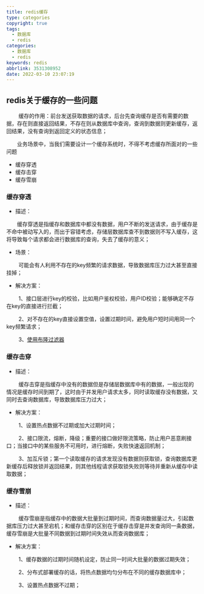```yaml
---
title: redis缓存
type: categories
copyright: true
tags:
  - 数据库
  - redis
categories:
  - 数据库
  - redis
keywords: redis
abbrlink: 3531308952
date: 2022-03-10 23:07:19
---
```



## redis关于缓存的一些问题
&emsp;&emsp; 缓存的作用：前台发送获取数据的请求，后台先查询缓存是否有需要的数据，存在则直接返回结果，不存在则从数据库中查询，查询到数据则更新缓存，返回结果，没有查询到返回定义的状态信息；

&emsp;&emsp;业务场景中，当我们需要设计一个缓存系统时，不得不考虑缓存所面对的一些问题
- 缓存穿透
- 缓存击穿
- 缓存雪崩
<!-- more -->
### 缓存穿透
- 描述：

&emsp;&emsp;缓存穿透是指缓存和数据库中都没有数据，用户不断的发送请求，由于缓存是不命中被动写入的，而出于容错考虑，存储层数据库查不到数据则不写入缓存，这将导致每个请求都会进行数据库的查询，失去了缓存的意义；
- 场景：

&emsp;&emsp; 可能会有人利用不存在的key频繁的请求数据，导致数据库压力过大甚至直接挂掉；

- 解决方案：

&emsp;&emsp; 1、接口层进行key的校验，比如用户鉴权校验，用户ID校验；能够确定不存在key的直接进行拦截；

&emsp;&emsp; 2、对不存在的key直接设置空值，设置过期时间，避免用户短时间用同一个key频繁请求；

&emsp;&emsp; 3、[使用布隆过滤器][blom]


### 缓存击穿
- 描述：

&emsp;&emsp; 缓存击穿是指缓存中没有的数据但是存储层数据库中有的数据，一般出现的情况是缓存时间到期了，这时由于并发用户请求太多，同时读取缓存没有数据，又同时去查询数据库，导致数据库压力过大；

- 解决方案：

&emsp;&emsp; 1、设置热点数据不过期或加大过期时间；

&emsp;&emsp; 2、接口限流，熔断，降级；重要的接口做好限流策略，防止用户恶意刷接口；当接口中的某些服务不可用时，进行熔断，失败快速返回机制；

&emsp;&emsp; 3、加互斥锁；第一个读取缓存的请求发现没有数据则获取锁，查询数据库更新缓存后释放锁并返回结果，则其他线程请求获取锁失败则等待并重新从缓存中读取数据；


### 缓存雪崩

- 描述：

&emsp;&emsp; 缓存雪崩是指缓存中的数据大批量到过期时间，而查询数据量过大，引起数据库压力过大甚至宕机；和缓存击穿的区别在于缓存击穿是并发查询同一条数据，缓存雪崩是大批量不同数据到过期时间失效从而查询数据库；

- 解决方案：

&emsp;&emsp; 1、缓存数据的过期时间随机设定，防止同一时间大批量的数据过期失效；

&emsp;&emsp; 2、分布式部署缓存的话，将热点数据均匀分布在不同的缓存数据库中；

&emsp;&emsp; 3、设置热点数据不过期；

[blom]: https://blog.leslie168.com/posts/1886603895.html

